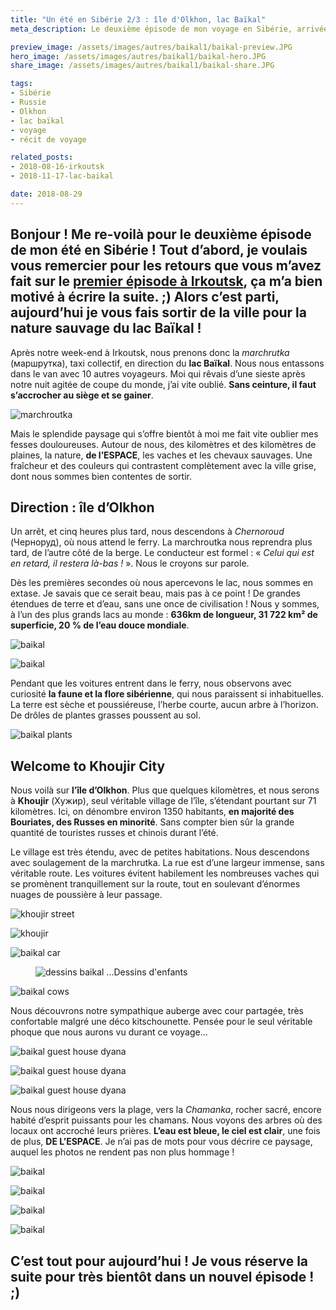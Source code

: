 ```yaml
---
title: "Un été en Sibérie 2/3 : île d'Olkhon, lac Baïkal"
meta_description: Le deuxième épisode de mon voyage en Sibérie, arrivée à Khoujir, sur l'île d'Olkhon.

preview_image: /assets/images/autres/baikal1/baikal-preview.JPG
hero_image: /assets/images/autres/baikal1/baikal-hero.JPG
share_image: /assets/images/autres/baikal1/baikal-share.JPG

tags:
- Sibérie
- Russie
- Olkhon
- lac baïkal
- voyage
- récit de voyage

related_posts:
- 2018-08-16-irkoutsk
- 2018-11-17-lac-baikal

date: 2018-08-29
---
```

<h2 class="is-chapo">Bonjour ! Me re-voilà pour le deuxième épisode de mon été en Sibérie ! Tout d’abord, je voulais vous remercier pour les retours que vous m’avez fait sur le <a href="http://www.socio-jam.com/blog/2018/08/irkoutsk.html" target="_blank">premier épisode à Irkoutsk</a>, ça m’a bien motivé à écrire la suite. ;) Alors c’est parti, aujourd’hui je vous fais sortir de la ville pour la nature sauvage du lac Baïkal !</h2>


Après notre week-end à Irkoutsk, nous prenons donc la *marchrutka* (маршрутка), taxi collectif, en direction du **lac Baïkal**. Nous nous entassons dans le van avec 10 autres voyageurs. Moi qui rêvais d’une sieste après notre nuit agitée de coupe du monde, j’ai vite oublié. **Sans ceinture, il faut s’accrocher au siège et se gainer**.


![marchroutka](/assets/images/autres/baikal1/baikal1.JPG)

Mais le splendide paysage qui s’offre bientôt à moi me fait vite oublier mes fesses douloureuses. Autour de nous, des kilomètres et des kilomètres de plaines, la nature, **de l’ESPACE**, les vaches et les chevaux sauvages. Une fraîcheur et des couleurs qui contrastent complètement avec la ville grise, dont nous sommes bien contentes de sortir.

## Direction : île d’Olkhon

Un arrêt, et cinq heures plus tard, nous descendons à *Chernoroud* (Черноруд), où nous attend le ferry. La marchroutka nous reprendra plus tard, de l’autre côté de la berge. Le conducteur est formel : « *Celui qui est en retard, il restera là-bas !* ». Nous le croyons sur parole.

Dès les premières secondes où nous apercevons le lac, nous sommes en extase. Je savais que ce serait beau, mais pas à ce point ! De grandes étendues de terre et d’eau, sans une once de civilisation ! Nous y sommes, à l’un des plus grands lacs au monde : **636km de longueur, 31 722 km² de superficie, 20 % de l’eau douce mondiale**.

![baikal](/assets/images/autres/baikal1/baikal2bis.JPG)

![baikal](/assets/images/autres/baikal1/baikal2bis2.JPG)

Pendant que les voitures entrent dans le ferry, nous observons avec curiosité **la faune et la flore sibérienne**, qui nous paraissent si inhabituelles. La terre est sèche et poussiéreuse, l’herbe courte, aucun arbre à l’horizon. De drôles de plantes grasses poussent au sol.

![baikal plants](/assets/images/autres/baikal1/baikal2.JPG)

## Welcome to Khoujir City

Nous voilà sur **l’île d’Olkhon**. Plus que quelques kilomètres, et nous serons à **Khoujir** (Хужир), seul véritable village de l’île, s’étendant pourtant sur 71 kilomètres. Ici, on dénombre environ 1350 habitants, **en majorité des Bouriates, des Russes en minorité**. Sans compter bien sûr la grande quantité de touristes russes et chinois durant l’été.

Le village est très étendu, avec de petites habitations. Nous descendons avec soulagement de la marchrutka. La rue est d’une largeur immense, sans véritable route. Les voitures évitent habilement les nombreuses vaches qui se promènent tranquillement sur la route, tout en soulevant d’énormes nuages de poussière à leur passage.

![khoujir street](/assets/images/autres/baikal1/baikal3.JPG)

![khoujir](/assets/images/autres/baikal1/baikal4.JPG)

![baikal car](/assets/images/autres/baikal1/baikal5.JPG)

<figure class="image">
    <img src="/assets/images/autres/baikal1/baikal5bis.JPG" alt="dessins baikal">
    <span class="is-credits">...Dessins d'enfants</span>
</figure>

![baikal cows](/assets/images/autres/baikal1/baikal6.JPG)

Nous découvrons notre sympathique auberge avec cour partagée, très confortable malgré une déco kitschounette. Pensée pour le seul véritable phoque que nous aurons vu durant ce voyage…

![baikal guest house dyana](/assets/images/autres/baikal1/baikal7.JPG)

![baikal guest house dyana](/assets/images/autres/baikal1/baikal8.JPG)

![baikal guest house dyana](/assets/images/autres/baikal1/baikal9.JPG)

Nous nous dirigeons vers la plage, vers la *Chamanka*, rocher sacré, encore habité d’esprit puissants pour les chamans. Nous voyons des arbres où des locaux ont accroché leurs prières. **L’eau est bleue, le ciel est clair**, une fois de plus, **DE L’ESPACE**. Je n’ai pas de mots pour vous décrire ce paysage, auquel les photos ne rendent pas non plus hommage !

![baikal](/assets/images/autres/baikal1/baikal10.JPG)

![baikal](/assets/images/autres/baikal1/baikal11.JPG)

![baikal](/assets/images/autres/baikal1/baikal12.JPG)

![baikal](/assets/images/autres/baikal1/baikal13.JPG)

## C’est tout pour aujourd’hui ! Je vous réserve la suite pour très bientôt dans un nouvel épisode ! ;)
